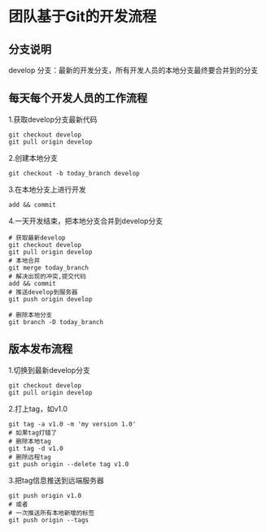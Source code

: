 # 团队基于Git的开发流程

## 分支说明
develop 分支：最新的开发分支，所有开发人员的本地分支最终要合并到的分支

## 每天每个开发人员的工作流程

1.获取develop分支最新代码

    git checkout develop
	git pull origin develop

2.创建本地分支
	
	git checkout -b today_branch develop

3.在本地分支上进行开发
	
	add && commit

4.一天开发结束，把本地分支合并到develop分支
	
	# 获取最新develop
	git checkout develop
	git pull origin develop
	# 本地合并
	git merge today_branch
	# 解决出现的冲突,提交代码
	add && commit 
	# 推送develop到服务器
	git push origin develop

	# 删除本地分支
	git branch -D today_branch

## 版本发布流程

1.切换到最新develop分支

    git checkout develop
    git pull origin develop

2.打上tag，如v1.0

    git tag -a v1.0 -m 'my version 1.0'
    # 如果tag打错了
    # 删除本地tag
    git tag -d v1.0
    # 删除远程tag
    git push origin --delete tag v1.0


3.把tag信息推送到远端服务器

    git push origin v1.0
    # 或者
    # 一次推送所有本地新增的标签
    git push origin --tags
